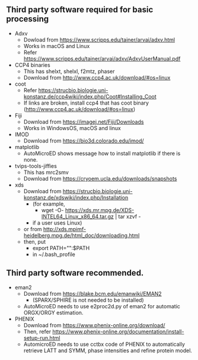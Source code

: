 ## Third party software required for basic processing
   - Adxv
     - Dowload from https://www.scripps.edu/tainer/arvai/adxv.html
     - Works in macOS and Linux
     - Refer https://www.scripps.edu/tainer/arvai/adxv/AdxvUserManual.pdf
   - CCP4 binaries
     - This has shelxt, shelxl, f2mtz, phaser
     - Download from http://www.ccp4.ac.uk/download/#os=linux
   - coot
     - Refer https://strucbio.biologie.uni-konstanz.de/ccp4wiki/index.php/Coot#Installing_Coot
     - If links are broken, install ccp4 that has coot binary (http://www.ccp4.ac.uk/download/#os=linux)
   - Fiji
     - Download from https://imagej.net/Fiji/Downloads
     - Works in WindowsOS, macOS and linux
   - IMOD
     - Download from https://bio3d.colorado.edu/imod/
   - matplotlib
     - AutoMicroED shows message how to install matplotlib if there is none.
   - tvips-tools-jiffies
     - This has mrc2smv
     - Download from https://cryoem.ucla.edu/downloads/snapshots
   - xds
     - Download from https://strucbio.biologie.uni-konstanz.de/xdswiki/index.php/Installation
       - (for example,
         - wget -O- https://xds.mr.mpg.de/XDS-INTEL64_Linux_x86_64.tar.gz | tar xzvf -
       - if a user uses Linux)
     - or from http://xds.mpimf-heidelberg.mpg.de/html_doc/downloading.html
     - then, put
       - export PATH="<user own folder that has XDS binaries>":$PATH
       - in ~/.bash_profile

## Third party software recommended.
   - eman2
     - Download from https://blake.bcm.edu/emanwiki/EMAN2
       - (SPARX/SPHIRE is not needed to be installed)
     - AutoMicroED needs to use e2proc2d.py of eman2 for automatic ORGX/ORGY estimation.  
   - PHENIX 
     - Download from https://www.phenix-online.org/download/
     - Then, refer https://www.phenix-online.org/documentation/install-setup-run.html
     - AutomicroED needs to use cctbx code of PHENIX to automatically retrieve LATT and SYMM, phase intensities and refine protein model.
